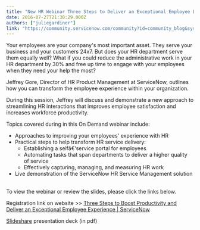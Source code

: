 ```yaml
---
title: "New HR Webinar Three Steps to Deliver an Exceptional Employee Experience"
date: 2016-07-27T21:30:29.000Z
authors: ["juliegardiner"]
link: "https://community.servicenow.com/community?id=community_blog&sys_id=fb7de269dbd0dbc01dcaf3231f961948"
---
```

<p>Your employees are your company's most important asset. They serve your business and your customers 24x7. But does your HR department serve them equally well? What if you could reduce the administrative work in your HR department by 30% and free up time to engage with your employees when they need your help the most?</p><p>Jeffrey Gore, Director of HR Product Management at ServiceNow, outlines how you can transform the employee experience within your organization.</p><p></p><p>During this session, Jeffrey will discuss and demonstrate a new approach to streamlining HR interactions that improves employee satisfaction and increases workforce productivity.</p><p></p><p>Topics covered during in this On Demand webinar include:</p><ul><li>Approaches to improving your employees' experience with HR</li><li>Practical steps to help transform HR service delivery:<ul><li>Establishing a selfâ€‘service portal for employees</li><li>Automating tasks that span departments to deliver a higher quality of service</li><li>Effectively capturing, managing, and measuring HR work</li></ul></li><li>Live demonstration of the ServiceNow HR Service Management solution</li></ul><p><br/>To view the webinar or review the slides, please click the links below.</p><p>Registration link on website &gt;&gt; <a href="http://www.servicenow.com/content/servicenow/us/lpwbr/three-steps-to-boost-productivity-and-deliver-an-exceptional-employee-experience.html" title="http://www.servicenow.com/content/servicenow/us/lpwbr/three-steps-to-boost-productivity-and-deliver-an-exceptional-employee-experience.html">Three Steps to Boost Productivity and Deliver an Exceptional Employee Experience | ServiceNow</a></p><p><a title="w.slideshare.net/servicenowdotcom/3-steps-to-deliver-exceptional-employee-experience" href="http://www.slideshare.net/servicenowdotcom/3-steps-to-deliver-exceptional-employee-experience">Slideshare</a> presentation deck (in pdf)</p>